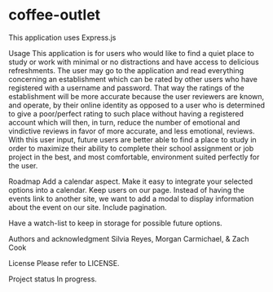 # coffee-outlet

This application uses Express.js

Usage
This application is for users who would like to find a quiet place to study or work with minimal or no distractions and have access to delicious refreshments.  The user may go to the application and read everything concerning an establishment which can be rated by other users who have registered with a username and password.  That way the ratings of the establishment will be more accurate because the user reviewers are known, and operate, by their online identity as opposed to a user who is determined to give a poor/perfect rating to such place without having a registered account which will then, in turn, reduce the number of emotional and vindictive reviews in favor of more accurate, and less emotional, reviews.  With this user input, future users are better able to find a place to study in order to maximize their ability to complete their school assignment or job project in the best, and most comfortable, environment suited perfectly for the user.   

Roadmap
Add a calendar aspect. Make it easy to integrate your selected options into a calendar.
Keep users on our page. Instead of having the events link to another site, we want to add a modal to display information about the event on our site.
Include pagination.

Have a watch-list to keep in storage for possible future options.

Authors and acknowledgment
Silvia Reyes, Morgan Carmichael, & Zach Cook

License
Please refer to LICENSE.

Project status
In progress.
